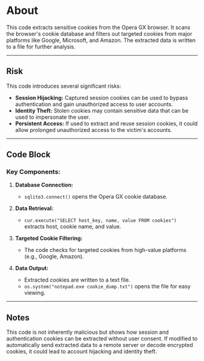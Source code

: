 # About
This code extracts sensitive cookies from the Opera GX browser. It scans the browser's cookie database and filters out targeted cookies from major platforms like Google, Microsoft, and Amazon. The extracted data is written to a file for further analysis.

---

## Risk
This code introduces several significant risks:
- **Session Hijacking:** Captured session cookies can be used to bypass authentication and gain unauthorized access to user accounts.
- **Identity Theft:** Stolen cookies may contain sensitive data that can be used to impersonate the user.
- **Persistent Access:** If used to extract and reuse session cookies, it could allow prolonged unauthorized access to the victim's accounts.

---

## Code Block
### Key Components:
1. **Database Connection:**
   - `sqlite3.connect()` opens the Opera GX cookie database.

2. **Data Retrieval:**
   - `cur.execute("SELECT host_key, name, value FROM cookies")` extracts host, cookie name, and value.

3. **Targeted Cookie Filtering:**
   - The code checks for targeted cookies from high-value platforms (e.g., Google, Amazon).

4. **Data Output:**
   - Extracted cookies are written to a text file.
   - `os.system("notepad.exe cookie_dump.txt")` opens the file for easy viewing.

---

## Notes
This code is not inherently malicious but shows how session and authentication cookies can be extracted without user consent. If modified to automatically send extracted data to a remote server or decode encrypted cookies, it could lead to account hijacking and identity theft.

